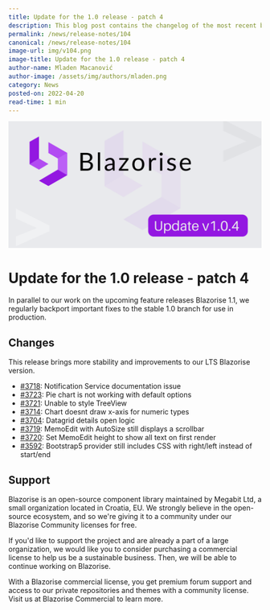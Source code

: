 ```yaml
---
title: Update for the 1.0 release - patch 4
description: This blog post contains the changelog of the most recent bug fixes included in the Blazorise v1.0.4 release.
permalink: /news/release-notes/104
canonical: /news/release-notes/104
image-url: img/v104.png
image-title: Update for the 1.0 release - patch 4
author-name: Mladen Macanović
author-image: /assets/img/authors/mladen.png
category: News
posted-on: 2022-04-20
read-time: 1 min
---
```


![Update for the 1.0 release - patch 4](img/v104.png)

# Update for the 1.0 release - patch 4

In parallel to our work on the upcoming feature releases Blazorise 1.1, we regularly backport important fixes to the stable 1.0 branch for use in production.

## Changes

This release brings more stability and improvements to our LTS Blazorise version.

- [#3718](https://github.com/Megabit/Blazorise/issues/3718): Notification Service documentation issue
- [#3723](https://github.com/Megabit/Blazorise/issues/3723): Pie chart is not working with default options
- [#3721](https://github.com/Megabit/Blazorise/issues/3721): Unable to style TreeView
- [#3714](https://github.com/Megabit/Blazorise/issues/3714): Chart doesnt draw x-axis for numeric types
- [#3704](https://github.com/Megabit/Blazorise/issues/3704): Datagrid details open logic
- [#3719](https://github.com/Megabit/Blazorise/issues/3719): MemoEdit with AutoSize still displays a scrollbar
- [#3720](https://github.com/Megabit/Blazorise/issues/3720): Set MemoEdit height to show all text on first render
- [#3592](https://github.com/Megabit/Blazorise/issues/3592): Bootstrap5 provider still includes CSS with right/left instead of start/end

## Support

Blazorise is an open-source component library maintained by Megabit Ltd, a small organization located in Croatia, EU. We strongly believe in the open-source ecosystem, and so we're giving it to a community under our Blazorise Community licenses for free.

If you'd like to support the project and are already a part of a large organization, we would like you to consider purchasing a commercial license to help us be a sustainable business. Then, we will be able to continue working on Blazorise.

With a Blazorise commercial license, you get premium forum support and access to our private repositories and themes with a community license. Visit us at Blazorise Commercial to learn more.
